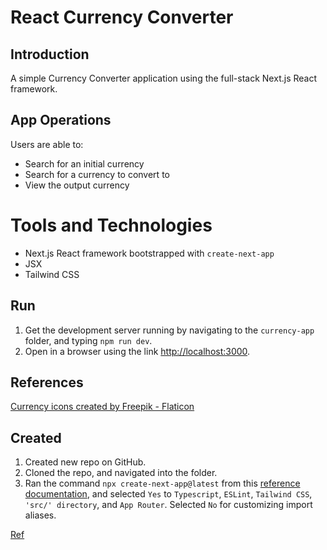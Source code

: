 # React Currency Converter

## Introduction
A simple Currency Converter application using the full-stack Next.js React framework.


## App Operations
Users are able to:
* Search for an initial currency
* Search for a currency to convert to
* View the output currency


# Tools and Technologies
* Next.js React framework bootstrapped with `create-next-app`
* JSX
* Tailwind CSS


## Run
1. Get the development server running by navigating to the `currency-app` folder, and typing `npm run dev`.
2. Open in a browser using the link [http://localhost:3000](http://localhost:3000).


## References
<a href="https://www.flaticon.com/free-icons/currency" title="currency icons">Currency icons created by Freepik - Flaticon</a>


## Created
1. Created new repo on GitHub.
2. Cloned the repo, and navigated into the folder.
3. Ran the command `npx create-next-app@latest` from this [reference documentation](https://react.dev/learn/start-a-new-react-project), and selected `Yes` to `Typescript`, `ESLint`, `Tailwind CSS`, `'src/' directory`, and `App Router`. Selected `No` for customizing import aliases.


[Ref](https://www.youtube.com/watch?v=LoYbN6qoQHA)